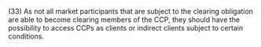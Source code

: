 (33) As not all market participants that are subject to the clearing obligation are able to become clearing members of the CCP, they should have the possibility to access CCPs as clients or indirect clients subject to certain conditions.